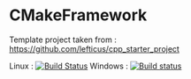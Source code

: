 # CMakeFramework

Template project taken from : https://github.com/lefticus/cpp_starter_project

Linux :
[![Build Status](https://travis-ci.com/WaterPug/CMakeFramework.svg?branch=master)](https://travis-ci.com/WaterPug/CMakeFramework)
Windows :
[![Build status](https://ci.appveyor.com/api/projects/status/xpf2y2gwpdqj2x38?svg=true)](https://ci.appveyor.com/project/WaterPug/cmakeframework)

